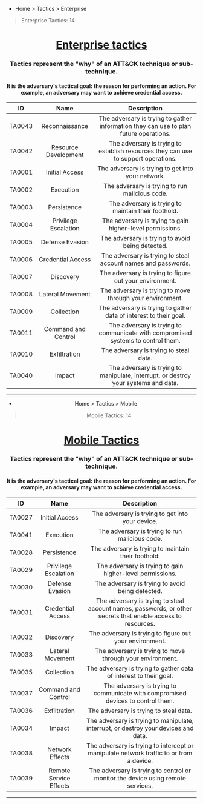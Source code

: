 - Home > Tactics > Enterprise
> Enterprise Tactics: 14

<div align="center">
  

# [Enterprise tactics](https://attack.mitre.org/tactics/enterprise/)
### Tactics represent the "why" of an ATT&CK technique or sub-technique. 
#### It is the adversary's tactical goal: the reason for performing an action. For example, an adversary may want to achieve credential access.

  
|                 ID                 |                       Name                       |                                                    Description                                                    |
|:----------------------------------:|:------------------------------------------------:|:-----------------------------------------------------------------------------------------------------------------:|
|                TA0043              |                Reconnaissance                    |                The adversary is trying to gather information they can use to plan future operations.              |
|                TA0042              |                Resource Development              |                The adversary is trying to establish resources they can use to support operations.                 |
|                TA0001              |                Initial Access                    |                The adversary is trying to get into your network.                                                  |
|                TA0002              |                Execution                         |                The adversary is trying to run malicious code.                                                     |
|                TA0003              |                Persistence                       |                The adversary is trying to maintain their foothold.                                                |
|                TA0004              |                Privilege Escalation              |                The adversary is trying to gain higher-level permissions.                                          |
|                TA0005              |                Defense Evasion                   |                The adversary is trying to avoid being detected.                                                   |
|                TA0006              |                Credential Access                 |                The adversary is trying to steal account names and passwords.                                      |
|                TA0007              |                Discovery                         |                The adversary is trying to figure out your environment.                                            |
|                TA0008              |                Lateral Movement                  |                The adversary is trying to move through your environment.                                          |
|                TA0009              |                Collection                        |                The adversary is trying to gather data of interest to their goal.                                  |
|                TA0011              |                Command and Control               |                The adversary is trying to communicate with compromised systems to control them.                   |
|                TA0010              |                Exfiltration                      |                The adversary is trying to steal data.                                                             |
|                TA0040              |                Impact                            |                The adversary is trying to manipulate, interrupt, or destroy your systems and data.                |

  
  
---

- Home > Tactics > Mobile
> Mobile Tactics: 14

# [Mobile Tactics](https://attack.mitre.org/tactics/mobile/)
### Tactics represent the "why" of an ATT&CK technique or sub-technique. 
#### It is the adversary's tactical goal: the reason for performing an action. For example, an adversary may want to achieve credential access.


|             ID             |                    Name                    |                                                            Description                                                           |
|:--------------------------:|:------------------------------------------:|:--------------------------------------------------------------------------------------------------------------------------------:|
|            TA0027          |            Initial Access                  |            The adversary is trying to get into your device.                                                                      |
|            TA0041          |            Execution                       |            The adversary is trying to run malicious code.                                                                        |
|            TA0028          |            Persistence                     |            The adversary is trying to maintain their foothold.                                                                   |
|            TA0029          |            Privilege Escalation            |            The adversary is trying to gain higher-level permissions.                                                             |
|            TA0030          |            Defense Evasion                 |            The adversary is trying to avoid being detected.                                                                      |
|            TA0031          |            Credential Access               |            The adversary is trying to steal account names, passwords, or other secrets that enable access to resources.          |
|            TA0032          |            Discovery                       |            The adversary is trying to figure out your environment.                                                               |
|            TA0033          |            Lateral Movement                |            The adversary is trying to move through your environment.                                                             |
|            TA0035          |            Collection                      |            The adversary is trying to gather data of interest to their goal.                                                     |
|            TA0037          |            Command and Control             |            The adversary is trying to communicate with compromised devices to control them.                                      |
|            TA0036          |            Exfiltration                    |            The adversary is trying to steal data.                                                                                |
|            TA0034          |            Impact                          |            The adversary is trying to manipulate, interrupt, or destroy your devices and data.                                   |
|            TA0038          |            Network Effects                 |            The adversary is trying to intercept or manipulate network traffic to or from a device.                               |
|            TA0039          |            Remote Service Effects          |            The adversary is trying to control or monitor the device using remote services.                                       |
  
  
---
  
</div>
